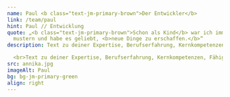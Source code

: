 ```yaml
---
name: Paul <b class="text-jm-primary-brown">Der Entwickler</b>
link: /team/paul
hint: Paul // Entwicklung
quote: „<b class="text-jm-primary-brown">Schon als Kind</b> war ich immer <b>fasziniert</b> von farben, formen und
  mustern und habe es geliebt, <b>neue Dinge zu erschaffen.</b>“
description: Text zu deiner Expertise, Berufserfahrung, Kernkompetenzen, Fähigkeiten, eigene Geschichte, Stärken und vielleicht am Ende des Textes ein paar kleine persönliche Details (lustige, sympatische Marotten, Verhaltensweisen etc.). Text zu deiner Expertise, Berufserfahrung, Kernkompetenzen, Fähigkeiten, eingen Geschichte, Stär- ken und vielleicht am Ende des Textes ein paar kleine persönliche Details (lustige, sympatische Marotten, Verhaltensweisen etc.). <br>

  <br>Text zu deiner Expertise, Berufserfahrung, Kernkompetenzen, Fähigkeiten, eingen Geschichte, Stärken und vielleicht am Ende des Textes ein paar kleine persönliche Details (lustige, sympatische Marotten, Verhaltensweisen etc.).
src: annika.jpg
imageAlt: Paul
bg: bg-jm-primary-green
align: right
---
```

